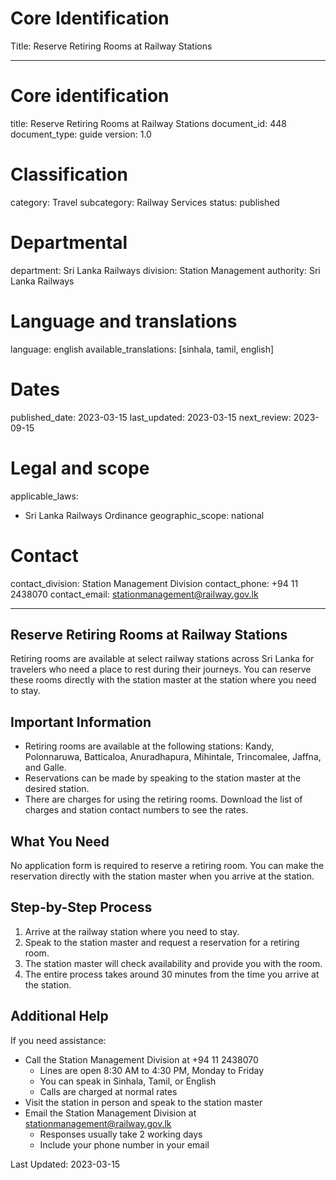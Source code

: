 # Core Identification
Title: Reserve Retiring Rooms at Railway Stations

---
# Core identification
title: Reserve Retiring Rooms at Railway Stations
document_id: 448
document_type: guide
version: 1.0

# Classification
category: Travel
subcategory: Railway Services
status: published

# Departmental
department: Sri Lanka Railways
division: Station Management
authority: Sri Lanka Railways

# Language and translations
language: english
available_translations: [sinhala, tamil, english]

# Dates
published_date: 2023-03-15
last_updated: 2023-03-15
next_review: 2023-09-15

# Legal and scope
applicable_laws:
 - Sri Lanka Railways Ordinance
geographic_scope: national

# Contact
contact_division: Station Management Division
contact_phone: +94 11 2438070
contact_email: stationmanagement@railway.gov.lk

---

## Reserve Retiring Rooms at Railway Stations

Retiring rooms are available at select railway stations across Sri Lanka for travelers who need a place to rest during their journeys. You can reserve these rooms directly with the station master at the station where you need to stay.

## Important Information

- Retiring rooms are available at the following stations: Kandy, Polonnaruwa, Batticaloa, Anuradhapura, Mihintale, Trincomalee, Jaffna, and Galle.
- Reservations can be made by speaking to the station master at the desired station.
- There are charges for using the retiring rooms. Download the list of charges and station contact numbers to see the rates.

## What You Need

No application form is required to reserve a retiring room. You can make the reservation directly with the station master when you arrive at the station.

## Step-by-Step Process

1. Arrive at the railway station where you need to stay.
2. Speak to the station master and request a reservation for a retiring room.
3. The station master will check availability and provide you with the room.
4. The entire process takes around 30 minutes from the time you arrive at the station.

## Additional Help

If you need assistance:

- Call the Station Management Division at +94 11 2438070
    - Lines are open 8:30 AM to 4:30 PM, Monday to Friday
    - You can speak in Sinhala, Tamil, or English
    - Calls are charged at normal rates
- Visit the station in person and speak to the station master
- Email the Station Management Division at stationmanagement@railway.gov.lk
    - Responses usually take 2 working days
    - Include your phone number in your email

Last Updated: 2023-03-15